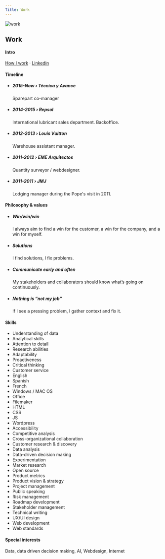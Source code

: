 ```yaml
---
Title: Work
---
```


<img class="hero" src="/img/work.png" alt="work"/> 

## Work

<h4 id="intro"><span>Intro</span></h4>

<a href="/blog/how-i-work.md">How I work</a> · <a href="https://www.linkedin.com/in/crodrigoturner/">Linkedin</a>

<h4 id="timeline">Timeline</h4>
<ul>
<li><h5>2015-Now › Técnica y Avance</h5>
<p>Sparepart co-manager</p></li>
	<li><h5>2014-2015 › Repsol</h5>
<p>International lubricant sales department. Backoffice.</p></li>
	<li><h5>2012-2013 › Louis Vuitton</h5>
<p>Warehouse assistant manager.</p></li>
	<li><h5>2011-2012 › EME Arquitectos</h5>
<p>Quantity surveyor / webdesigner.</p></li>
	<li><h5>2011-2011 › JMJ</h5>
<p>Lodging manager during the Pope's visit in 2011.</p>
</li>
</ul>

<h4 id="values">Philosophy & values</h4>
<ul>
	<li><h5>Win/win/win</h5>
<p>I always aim to find a win for the customer, a win for the company, and a win for myself.</p></li>
	<li><h5>Solutions</h5>
<p>I find solutions, I fix problems.</p>
</li>
	<li><h5>Communicate early and often</h5> My stakeholders and collaborators should know what’s going on continuously.</li>
	<li><h5>Nothing is “not my job”</h5> If I see a pressing problem, I gather context and fix it.</li>
</ul>

<h4 id="skills">Skills</h4>
<ul class="two">
<li>Understanding of data</li>
<li>Analytical skills </li>
<li>Attention to detail </li>
<li>Research abilities </li>
<li>Adaptability </li>
<li>Proactiveness </li>
<li>Critical thinking</li> 
<li>Customer service</li> 
<li>English </li>
<li>Spanish</li>
<li>French </li>
<li>Windows / MAC OS </li>
<li>Office </li>
<li>Filemaker </li>
<li>HTML</li> 
<li>CSS </li>
<li>JS </li>
<li>Wordpress</li>
<li>Accessibility</li>
<li>Competitive analysis</li>
<li>Cross-organizational collaboration</li>
<li>Customer research & discovery</li>
<li>Data analysis</li>
<li>Data-driven decision making</li>
<li>Experimentation</li>
<li>Market research</li>
<li>Open source</li>
<li>Product metrics</li>
<li>Product vision & strategy</li>
<li>Project management</li>
<li>Public speaking</li>
<li>Risk management</li>
<li>Roadmap development</li>
<li>Stakeholder management</li>
<li>Technical writing</li>
<li>UX/UI design</li>
<li>Web development</li>
<li>Web standards</li>
</ul>

<h4 id="interests">Special interests</h4>
<p>Data, data driven decision making, AI, Webdesign, Internet</p>